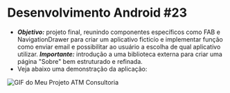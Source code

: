# Desenvolvimento Android #23
   * ***Objetivo:*** projeto final, reunindo componentes específicos como FAB e NavigationDrawer para criar um aplicativo ficticío e implementar função como enviar email e possibilitar ao usuário a escolha de qual aplicativo utilizar. ***Importante:*** introdução a uma biblioteca externa para criar uma página "Sobre" bem estruturado e refinada.
   * Veja abaixo uma demonstração da aplicação:
<img src="Instalador/ATM Consultoria.gif" alt="GIF do Meu Projeto ATM Consultoria">

